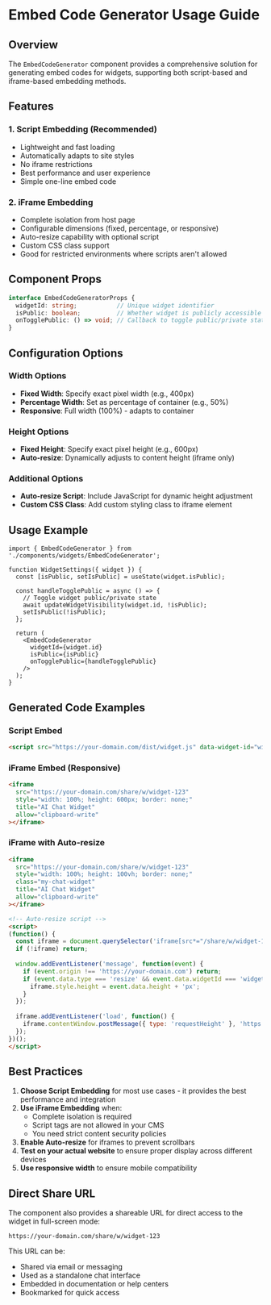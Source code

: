# Embed Code Generator Usage Guide

## Overview
The `EmbedCodeGenerator` component provides a comprehensive solution for generating embed codes for widgets, supporting both script-based and iframe-based embedding methods.

## Features

### 1. **Script Embedding (Recommended)**
- Lightweight and fast loading
- Automatically adapts to site styles
- No iframe restrictions
- Best performance and user experience
- Simple one-line embed code

### 2. **iFrame Embedding**
- Complete isolation from host page
- Configurable dimensions (fixed, percentage, or responsive)
- Auto-resize capability with optional script
- Custom CSS class support
- Good for restricted environments where scripts aren't allowed

## Component Props
```typescript
interface EmbedCodeGeneratorProps {
  widgetId: string;           // Unique widget identifier
  isPublic: boolean;          // Whether widget is publicly accessible
  onTogglePublic: () => void; // Callback to toggle public/private state
}
```

## Configuration Options

### Width Options
- **Fixed Width**: Specify exact pixel width (e.g., 400px)
- **Percentage Width**: Set as percentage of container (e.g., 50%)
- **Responsive**: Full width (100%) - adapts to container

### Height Options
- **Fixed Height**: Specify exact pixel height (e.g., 600px)
- **Auto-resize**: Dynamically adjusts to content height (iframe only)

### Additional Options
- **Auto-resize Script**: Include JavaScript for dynamic height adjustment
- **Custom CSS Class**: Add custom styling class to iframe element

## Usage Example

```tsx
import { EmbedCodeGenerator } from './components/widgets/EmbedCodeGenerator';

function WidgetSettings({ widget }) {
  const [isPublic, setIsPublic] = useState(widget.isPublic);

  const handleTogglePublic = async () => {
    // Toggle widget public/private state
    await updateWidgetVisibility(widget.id, !isPublic);
    setIsPublic(!isPublic);
  };

  return (
    <EmbedCodeGenerator
      widgetId={widget.id}
      isPublic={isPublic}
      onTogglePublic={handleTogglePublic}
    />
  );
}
```

## Generated Code Examples

### Script Embed
```html
<script src="https://your-domain.com/dist/widget.js" data-widget-id="widget-123" async></script>
```

### iFrame Embed (Responsive)
```html
<iframe
  src="https://your-domain.com/share/w/widget-123"
  style="width: 100%; height: 600px; border: none;"
  title="AI Chat Widget"
  allow="clipboard-write"
></iframe>
```

### iFrame with Auto-resize
```html
<iframe
  src="https://your-domain.com/share/w/widget-123"
  style="width: 100%; height: 100vh; border: none;"
  class="my-chat-widget"
  title="AI Chat Widget"
  allow="clipboard-write"
></iframe>

<!-- Auto-resize script -->
<script>
(function() {
  const iframe = document.querySelector('iframe[src*="/share/w/widget-123"]');
  if (!iframe) return;
  
  window.addEventListener('message', function(event) {
    if (event.origin !== 'https://your-domain.com') return;
    if (event.data.type === 'resize' && event.data.widgetId === 'widget-123') {
      iframe.style.height = event.data.height + 'px';
    }
  });
  
  iframe.addEventListener('load', function() {
    iframe.contentWindow.postMessage({ type: 'requestHeight' }, 'https://your-domain.com');
  });
})();
</script>
```

## Best Practices

1. **Choose Script Embedding** for most use cases - it provides the best performance and integration
2. **Use iFrame Embedding** when:
   - Complete isolation is required
   - Script tags are not allowed in your CMS
   - You need strict content security policies
3. **Enable Auto-resize** for iframes to prevent scrollbars
4. **Test on your actual website** to ensure proper display across different devices
5. **Use responsive width** to ensure mobile compatibility

## Direct Share URL
The component also provides a shareable URL for direct access to the widget in full-screen mode:
```
https://your-domain.com/share/w/widget-123
```

This URL can be:
- Shared via email or messaging
- Used as a standalone chat interface
- Embedded in documentation or help centers
- Bookmarked for quick access